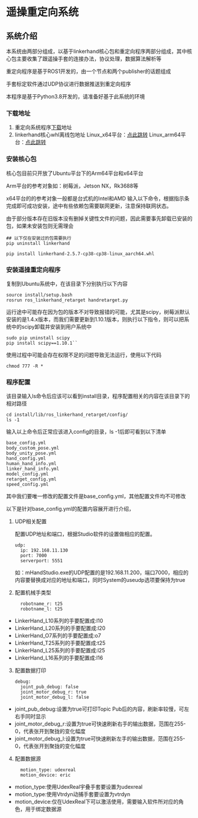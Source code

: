 # 遥操重定向系统

## 系统介绍

本系统由两部分组成，以基于linkerhand核心包和重定向程序两部分组成，其中核心包主要收集了跟遥操手套的连接办法，协议处理，数据算法解析等

重定向程序是基于ROS1开发的，由一个节点和两个publisher的话题组成

手套标定软件通过UDP协议进行数据推送到重定向程序

本程序是基于Python3.8开发的，请准备好基于此系统的环境

### 下载地址

1. 重定向系统程序[下载](https://github.com/linkerbotai/linker_telop_sdk/tree/main/handretarget)地址
2. linkerhand核心whl离线包地址
   Linux_x64平台：[点此跳转](https://github.com/linkerbotai/linker_telop_sdk/blob/main/whl/linux_x86_64/linkerhand-2.5.7-cp38-cp38-linux_x86_64.whl)
   Linux_arm64平台：[点此跳转](https://github.com/linkerbotai/linker_telop_sdk/blob/main/whl/linux_arm64/linkerhand-2.5.7-cp38-cp38-linux_aarch64.whl)

### 安装核心包

核心包目前只开放了Ubuntu平台下的Arm64平台和x64平台

Arm平台的参考对象如：树莓派，Jetson NX，Rk3688等

x64平台的的参考对象一般都是台式机的Intel和AMD
输入以下命令，根据指示条完成即可成功安装，途中有些依赖包需要联网更新，注意保持联网状态。

由于部分版本存在旧版本没有删掉关键性文件的问题，因此需要事先卸载已安装的包，如果未安装包则无需理会

```
## 以下仅在安装过的包需要执行
pip uninstall linkerhand
```

```
pip install linkerhand-2.5.7-cp38-cp38-linux_aarch64.whl
```

### 安装遥操重定向程序

复制到Ubuntu系统中，在该目录下分别执行以下内容

```
source install/setup.bash
rosrun ros_linkerhand_retarget handretarget.py
```

运行途中可能存在因为包的版本不对导致报错的可能，尤其是scipy，树莓派默认安装的是1.4.x版本，而我们需要更新到1.10.1版本，则执行以下指令，则可以把系统中的scipy卸载并安装到用户系统中

```
sudo pip uninstall scipy
pip install scipy==1.10.1``
```

使用过程中可能会存在权限不足的问题导致无法运行，使用以下代码

```
chmod 777 -R *
```

### 程序配置

该目录输入ls命令后应该可以看到install目录，程序配置相关的内容在该目录下的相对路径

```
cd install/lib/ros_linkerhand_retarget/config/
ls -1
```

输入以上命令后正常应该进入config的目录，ls -1后即可看到以下清单

```
base_config.yml
body_custom_pose.yml
body_unity_pose.yml
hand_config.yml
human_hand_info.yml
linker_hand_info.yml
model_config.yml
retarget_config.yml
speed_config.yml
```

其中我们要唯一修改的配置文件是base\_config.yml，其他配置文件均不可修改

以下是针对base\_config.yml的配置内容展开进行介绍，

1. UDP相关配置

   配置UDP地址和端口，根据Studio软件的设置做相应的配置。

   ```
   udp:
     ip: 192.168.11.130
     port: 7000
     serverport: 5551
   ```

   如：mHandStudio.exe的UDP配置的是192.168.11.200，端口7000，相应的内容要替换成对应的地址和端口，同时System的useudp选项要保持为true
2. 配置机械手类型

   ```
     robotname_r: t25
     robotname_l: t25
   ```

* LinkerHand\_L10系列的手要配置成:l10
* LinkerHand\_L20系列的手要配置成:l20
* LinkerHand\_O7系列的手要配置成:o7
* LinkerHand\_T25系列的手要配置成:t25
* LinkerHand\_L25系列的手要配置成:l25
* LinkerHand\_L16系列的手要配置成:l16

3. 配置数据打印

   ```
   debug:
     joint_pub_debug: false
     joint_motor_debug_r: true
     joint_motor_debug_l: false
   ```

* joint\_pub\_debug:设置为true可打印Topic Pub后的内容，刷新率较慢，可左右手同时显示
* joint\_motor\_debug\_r:设置为true可快速刷新右手的输出数据，范围在255-0，代表张开到聚拢的变化幅度
* joint\_motor\_debug\_l:设置为true可快速刷新左手的输出数据，范围在255-0，代表张开到聚拢的变化幅度

4. 配置数据源

   ```
     motion_type: udexreal
     motion_device: eric
   ```

* motion\_type:使用UdexReal宇叠手套要设置为udexreal
* motion\_type:使用Vtrdyn动捕手套要设置为vtrdyn
* motion\_device:仅在UdexReal下可以激活使用，需要输入软件所对应的角色，用于绑定数据源
